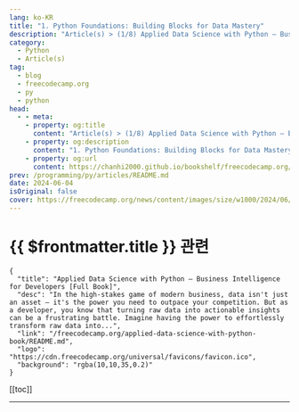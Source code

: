 ```yaml
---
lang: ko-KR
title: "1. Python Foundations: Building Blocks for Data Mastery"
description: "Article(s) > (1/8) Applied Data Science with Python – Business Intelligence for Developers [Full Book]"
category: 
  - Python
  - Article(s)
tag: 
  - blog
  - freecodecamp.org
  - py
  - python
head:
  - - meta:
    - property: og:title
      content: "Article(s) > (1/8) Applied Data Science with Python – Business Intelligence for Developers [Full Book]"
    - property: og:description
      content: "1. Python Foundations: Building Blocks for Data Mastery"
    - property: og:url
      content: https://chanhi2000.github.io/bookshelf/freecodecamp.org/applied-data-science-with-python-book/1-python-foundations-building-blocks-for-data-mastery.html
prev: /programming/py/articles/README.md
date: 2024-06-04
isOriginal: false
cover: https://freecodecamp.org/news/content/images/size/w1000/2024/06/Applied-Data-Science-with-Python-Cover-Version-2--1-.png
---
```


# {{ $frontmatter.title }} 관련

```component VPCard
{
  "title": "Applied Data Science with Python – Business Intelligence for Developers [Full Book]",
  "desc": "In the high-stakes game of modern business, data isn't just an asset – it's the power you need to outpace your competition. But as a developer, you know that turning raw data into actionable insights can be a frustrating battle. Imagine having the power to effortlessly transform raw data into...",
  "link": "/freecodecamp.org/applied-data-science-with-python-book/README.md",
  "logo": "https://cdn.freecodecamp.org/universal/favicons/favicon.ico",
  "background": "rgba(10,10,35,0.2)"
}
```

[[toc]]

---

<SiteInfo
  name="Applied Data Science with Python – Business Intelligence for Developers [Full Book]"
  desc="In the high-stakes game of modern business, data isn't just an asset – it's the power you need to outpace your competition. But as a developer, you know that turning raw data into actionable insights can be a frustrating battle. Imagine having the power to effortlessly transform raw data into..."
  url="https://freecodecamp.org/news/applied-data-science-with-python-book/"
  logo="https://cdn.freecodecamp.org/universal/favicons/favicon.ico"
  preview="https://freecodecamp.org/news/content/images/size/w1000/2024/06/Applied-Data-Science-with-Python-Cover-Version-2--1-.png"/>

<!-- TODO: 작성 -->

<!-- 
Having a strong command of the Python programming language is the bedrock upon which your data analysis and business intelligence capabilities will be built. 

This chapter serves as a guide to the essential elements of Python, equipping you with the foundational skills necessary to wield data as a strategic asset.

---

## what-well-cover">What We'll Cover:

1. **Understanding Python Syntax**: We'll begin by delving into Python's fundamental syntax, unraveling the language's structure, rules, and best practices. You'll learn how to write clean, readable code that is not only efficient but also easy to maintain and collaborate on.
<li>**Working with Data: Types and Variables**: Next, we'll explore the diverse landscape of data types and variables, the essential containers for the information you'll be working with. From numbers and strings to booleans, lists, dictionaries, and sets, you'll gain a deep understanding of how to store, manipulate, and extract meaning from data.
<li>**Manipulating Data with Operators**: We'll then turn our attention to Python's powerful operators, the tools that enable you to perform calculations, comparisons, and logical operations on your data. You'll discover how to leverage arithmetic, comparison, logical, and assignment operators to transform and refine your data, preparing it for insightful analysis.
<li>**Controlling Program Flow**: Understanding control flow is crucial for creating dynamic and responsive programs. We'll explore conditional statements and loops, the mechanisms that allow you to guide the execution of your code based on specific conditions and iterate over data collections efficiently.
<li>**Building Reusable Code with Functions**: Functions are the building blocks of reusable code, and we'll delve into their creation, execution, and versatile applications. You'll learn how to define functions, pass arguments, return values, and even create anonymous functions known as lambda functions, streamlining your data analysis workflows.

---

## 1.1 Basic Python Syntax:

### Indentation: Python's unique way of structuring code

In Python, indentation is not merely a stylistic choice – it's a fundamental aspect of the language's syntax. 

Unlike languages like Java, which use curly braces `{}` to define code blocks, Python relies on consistent indentation to indicate the grouping of statements.

Why indentation matters:

- **Readability:** Indentation visually delineates code blocks, making it easier to understand the logical structure of your program.
- **Functionality:** Python uses indentation to determine which statements belong to a particular block, such as those within a loop or conditional statement. Inconsistent indentation can lead to errors and unexpected behavior.

Here's a code example:

**Bad Indentation:**

```py
if x > 5:
    print("x is greater than 5")
  y = x * 2   # Incorrect indentation
     print("y is", y) # Inconsistent indentation
```

In this example, the indented lines under the `if` statement form a code block. If the condition `x > 5` is true, all indented statements will execute.

**Why it's bad:**

- **Error-prone:** The inconsistent indentation will cause a `IndentationError` when you try to run the code. Python cannot determine which lines are meant to be part of the `if` block.
- **Difficult to read:** Even if it ran (by fixing the errors), the uneven indentation makes it hard to quickly grasp the code's logic. It's unclear at a glance which actions depend on the condition `x > 5`.

**Good Indentation:**

```py
if x > 5:
    print("x is greater than 5")
    y = x * 2
    print("y is", y)
```

**Why it's good:**

- **Clear structure:** The consistent use of four spaces for each level of indentation creates a visual hierarchy that mirrors the code's logic.
- **Easy to read:**  Anyone reading the code can immediately see that the calculation of `y` and its subsequent printing are dependent on the value of `x` being greater than 5.
- **No errors:**  This code will run without any indentation-related problems.

Key points about indentation:

- **Consistency is key:**  Always use the same number of spaces or tabs for each level of indentation.
- **Follow PEP 8:**  Python's style guide (PEP 8) recommends using four spaces per indentation level. This is a widely accepted convention in the Python community.
- **Use your editor's tools:** Most code editors have features to automatically indent your code correctly, helping you avoid mistakes.

By following these guidelines, you'll write Python code that is not only functional but also clear, readable, and maintainable.

**Best Practices:**

- **Consistency:**  Choose either spaces or tabs for indentation, and stick with your choice throughout your code. Most Python developers prefer spaces.
- **Standard Indentation:** The recommended indentation level is four spaces per block.

### Comments: Documenting Your Code for Clarity

Comments are non-executable lines of text that you add to your Python code to explain its purpose, logic, or any other relevant information. While the Python interpreter ignores comments, they are invaluable for:

- **Understanding:**  Helping you (or others) understand the code's functionality later on.
<li>**Debugging:**  Temporarily disabling parts of your code during troubleshooting.

**Types of Comments:**

- **Single-Line Comments:** Start with a hash symbol (#) and continue to the end of the line.
<li>**Multi-Line Comments:**  Enclose the comment text within triple quotes (''' or """).

**Code Example:**

```py
# This is a single-line comment explaining the calculation
result = x + y  

'''
This is a multi-line comment that provides a detailed explanation 
of the function's purpose, arguments, and return value.
'''
def calculate_average(numbers):
    ...
```

### Common Errors and Debugging: Troubleshooting Your Python Code

As you begin your Python journey, encountering errors is inevitable. Fortunately, Python provides informative error messages to guide you towards solutions.

**Common Errors:**

- **Syntax Errors:** Occur when your code violates Python's grammatical rules (for example, forgetting a colon, mismatched parentheses).
- **Indentation Errors:** Result from incorrect or inconsistent indentation.
- **Name Errors:** Happen when you use a variable or function name that hasn't been defined.
- **Type Errors:** Occur when you perform an operation on incompatible data types (for example, adding a string and a number).

**Debugging Tips:**

- **Read Error Messages Carefully:** They often pinpoint the type of error and its location in your code.
- **Print Statements:** Use `print()` statements to check the values of variables at different points in your code.
- **Interactive Debugging:** Use tools like `pdb` (Python Debugger) to step through your code line by line and inspect variables.
- **Online Resources:**  Search online forums or communities for help with specific errors.

**Key Takeaways:**

- **Indentation:** Mastering indentation is crucial for writing correct and readable Python code.
- **Comments:**  Document your code thoroughly with comments to make it easier to understand and maintain.
- **Debugging:**  Don't be afraid of errors! Use them as learning opportunities to improve your coding skills.

---

## 1.2 Data Types and Variables:

### Understanding Data Types

In Python, everything is an object, and each object has a specific data type. Data types determine the kind of values a variable can hold and the operations you can perform on them. 

Let's explore the fundamental data types you'll encounter in your data analysis journey:

**1. Numbers**:

- Integers (`int`): Represent whole numbers (like `-3`, `0`, `12`).
- Floating-Point Numbers (`float`): Represent numbers with decimal points (like `3.14`, `-0.5`, `1e6`).

```py
age = 30  # integer
price = 19.99  # float
```

**2. Strings** (`str`): Sequences of characters enclosed in single or double quotes (for example, `"Hello"`, `'Python'` ).

```py
name = "Alice"
message = 'Welcome to Python!'
```

**3. Booleans** (`bool`): Represent logical values, either `True` or `False`.

```py
is_student = True
is_valid = False
```

### Working with Collections: Lists, Dictionaries, Tuples, and Sets

Python offers powerful data structures to handle collections of items:

**1. Lists** (`list`): Ordered, mutable collections of items.

```py
numbers = [1, 2, 3, 4]
names = ["Alice", "Bob", "Charlie"]
```

**2. Dictionaries** (`dict`): Unordered collections of key-value pairs, where keys are unique.

```py
student = {"name": "Alice", "age": 25, "grades": [90, 85, 92]}
```

**3. Tuples** (`tuple`): Ordered, immutable collections of items.

```py
coordinates = (10, 20)
```

**4. Sets** (`set`): Unordered collections of unique items.

```py
unique_numbers = {1, 2, 3, 3, 4}  # Will store {1, 2, 3, 4}
```

### Variables: Storing and Manipulating Data

Variables are named containers for storing data values. In Python, you create a variable by assigning a value to it using the assignment operator (`=`).

**Example:**

```py
x = 10      # x is an integer variable
name = "John"  # name is a string variable
```

**Variable Naming Rules:**

- Must start with a letter (a-z, A-Z) or underscore (_).
- Can contain letters, numbers, and underscores.
- Case-sensitive (`myVar` and `myvar` are different variables).
- Avoid using reserved keywords (for example, `if`, `for`, `while`).

### Type Conversions: Adapting Data for Different Operations

You can convert values from one data type to another using type conversion functions like `int()`, `float()`, `str()`, `bool()`, `list()`, `tuple()`, `set()`, and `dict()`.

**Example:**

```py
x = 10       # integer
y = float(x)  # convert x to a float
print(y)     # Output: 10.0
```

**Key Takeaways:**

- Understanding Python's data types is essential for effective data manipulation and analysis.
- Use appropriate data structures (lists, dictionaries, tuples, sets) to organize your data.
- Variables are your tools for storing and manipulating data values.
- Type conversions allow you to adapt data for specific operations.

With a solid grasp of these concepts, you'll be well-equipped to tackle the challenges of real-world data analysis using Python. The next section will introduce you to Python's operators, providing the means to perform calculations and manipulate your data further.

---

## 1.3 Operators: Manipulating and Comparing Data

Operators are symbols or special characters that perform specific operations on values or variables. In Python, we use operators to manipulate and compare data. 

There are four primary types of operators we'll cover in this section:

### Arithmetic Operators: Performing Mathematical Calculations

Arithmetic operators are used for performing basic mathematical operations:

| Operator | Meaning | Example | Result |
| :--- | :--- | :--- | :--- | 
| `+` | Addition | `5 + 3` | `8` | 
| `-` | Subtraction | `5 - 3` | `2` | 
| `*` | Multiplication | `5 * 3` | `15` | 
| `/` | Division | `5 / 3` | `1.666` | 
| `//` | Floor division | `5 // 3` | `1` | 
| `%` | Modulus | `5 % 3` | `2` | 
| `**` | Exponentiation | `5 ** 3` | `125` | 

**Example in Python:**

```py
x = 10
y = 3

sum = x + y          # Addition
difference = x - y   # Subtraction
product = x * y      # Multiplication
quotient = x / y    # Division
floor_div = x // y   # Floor division
remainder = x % y    # Modulus
power = x ** y       # Exponentiation
```

### Comparison Operators: Evaluating Relationships Between Values

Comparison operators are used to compare two values and return a Boolean result (`True` or `False`).

| Operator | Meaning | Example | Result | 
| :--- | :--- | :--- | :--- |
| `==` | Equal to | `5 == 3` | `False` |
| `!=` | Not equal to | `5 != 3` | `True` | 
| `>` | Greater than | `5 > 3` | `True` | 
| `<` | Less than | `5 < 3` | `False` | 
| `>=` | Greater than or equal to | `5 >= 3` | `True` | 
| `<=` | Less than or equal to | `5 <= 3` | `False` | 

**Example in Python:**

```py
x = 10
y = 3

is_equal = x == y       # Equal to
is_not_equal = x != y   # Not equal to
is_greater = x > y      # Greater than
is_less = x < y         # Less than
is_greater_or_equal = x >= y   # Greater than or equal to
is_less_or_equal = x <= y      # Less than or equal to
```

### Logical Operators: Combining Boolean Expressions

Logical operators are used to combine multiple Boolean expressions.

| Operator | Meaning | Example | Result | 
| :--- | :--- | :--- | :--- | 
| `and` | True if both operands are true | `(5 > 3) and (10 < 20)` | `True` | 
| `or` | True if at least one operand is true | `(5 > 3) or (10 > 20)` | `True` | 
| `not` | True if operand is false | `not (5 > 3)` | `False` |

**Example in Python:**

```py
x = 10
y = 3
z = 20

result1 = (x > y) and (z > y)    # True
result2 = (x < y) or (z > x)     # True
result3 = not (x == y)          # True
```

### Assignment Operators: Assigning Values to Variables

Assignment operators are used to assign values to variables.

| Operator | Meaning | Example | Equivalent to |
| `=` | Assign value | `x = 5` | `x = 5` | 
| `+=` | Add and assign | `x += 3` | `x = x + 3` | 
| `-=` | Subtract and assign | `x -= 3` | `x = x - 3` | 
| `*=` | Multiply and assign | `x *= 3` | `x = x * 3` | 
| `/=` | Divide and assign | `x /= 3` | `x = x / 3` | 
| `//=` | Floor divide and assign | `x //= 3` | `x = x // 3` | 
| `%=` | Modulus and assign | `x %= 3` | `x = x % 3` | 
| `**=` | Exponent and assign | `x **= 3` | `x = x ** 3` | 

**Example in Python:**

```py
x = 10
x += 5   # x is now 15
x *= 2   # x is now 30
```

Here is some more comprehensive code to show combination of arithmetic, comparison, logical, and assignment operators. 

```py
# Initialize variables with different data types
x = 15       # Integer
y = 5.5      # Float
name = "Alice"  # String
is_student = True  # Boolean

# Arithmetic Operations
sum_result = x + y         # Addition of integer and float
difference = x - int(y)    # Subtraction (converting float to integer)
product = x * y            # Multiplication
division = x / y          # Division (result will be a float)
floor_division = x // y    # Floor division (returns the integer part of the quotient)
remainder = x % y         # Modulus (returns the remainder of the division)
power = x ** 2            # Exponentiation (x raised to the power of 2)

# Comparison Operations
is_equal = x == y          # Check if x is equal to y (False)
is_greater = x > y         # Check if x is greater than y (True)
is_less_or_equal = x <= y  # Check if x is less than or equal to y (False)

# Logical Operations
both_conditions = (x > 10) and (is_student)  
# True if both conditions are met
either_condition = (x < 5) or (y > 6)       
# True if at least one condition is met
not_student = not is_student                
# True if is_student is False

# Assignment Operations
x += 3  # Equivalent to x = x + 3 (x is now 18)
y -= 2.5 # Equivalent to y = y - 2.5 (y is now 3.0)

# Printing results with descriptive comments
print("Sum:", sum_result)                    
# Output: Sum: 20.5
print("Difference:", difference)           
# Output: Difference: 10
print("Product:", product)                 
# Output: Product: 82.5
print("Division:", division)                 
# Output: Division: 2.7272727272727275
print("Floor Division:", floor_division)      
# Output: Floor Division: 2
print("Remainder:", remainder)             
# Output: Remainder: 4.0
print("Power:", power)                     
# Output: Power: 225

print("Is x equal to y?", is_equal)          
# Output: Is x equal to y? False
print("Is x greater than y?", is_greater)      
# Output: Is x greater than y? True
print("Is x less than or equal to y?", is_less_or_equal) 
# Output: Is x less than or equal to y? False

print("Both conditions true?", both_conditions) 
# Output: Both conditions true? True
print("Either condition true?", either_condition)  
# Output: Either condition true? False
print("Not a student?", not_student)           
# Output: Not a student? False
print("New value of x:", x)                    
# Output: New value of x: 18
print("New value of y:", y)                    
# Output: New value of y: 3.0
```

---

## 1.4 Control Flow

In this section, we'll delve into the essential mechanisms for controlling the flow of your Python programs. This enables you to create dynamic and adaptable logic that responds to various conditions and data scenarios.

### conditional-statements-making-decisions-in-your-code">Conditional Statements: Making Decisions in Your Code

Conditional statements are the backbone of decision-making in programming. They allow you to execute specific blocks of code only if certain conditions are met. Python provides three main types of conditional statements:

**1. `if` Statement:**

- The most basic conditional statement.
<li>Executes a block of code if a specified condition evaluates to `True`.

```py
x = 10
if x > 5:
    #This outputs "x is greater than 5" because 10 > 5
    print("x is greater than 5")
```

**2. `if...else` Statement:**

- Provides an alternative block of code to execute if the `if` condition is `False`.

```py
 x = 3
if x > 5:
    print("x is greater than 5")
else:
    print("x is not greater than 5")
```

**3. `if...elif...else` Statement**

- Allows you to test multiple conditions in sequence.
- The first condition that evaluates to True will trigger its corresponding code block.

```py
score = 85
if score >= 90:
    print("Grade: A")
elif score >= 80:
    print("Grade: B")
elif score >= 70:
    print("Grade: C")
else:
    print("Grade: F")
```

### Loops: Repeating Actions Efficiently

Loops are used to repeatedly execute a block of code as long as a condition is met. Python offers two main types of loops:

**1. `for` Loop:**

The `for` loop is ideal for iterating over sequences (like lists, tuples, strings) or other iterable objects. It executes a block of code for each item in the sequence, providing a concise way to process collections of data.

**Iterating Over a Sequence:**

```py
fruits = ["apple", "banana", "orange"]
for fruit in fruits:
    print(fruit)  # Output: apple, banana, orange
```

**Using the `range()` Function:**

The `range()` function generates a sequence of numbers, making it perfect for situations where you need to repeat an action a specific number of times.

```py
for i in range(5):  # Range of 0 to 4 (inclusive)
    print(i)        # Output: 0, 1, 2, 3, 4
```

You can customize the `range()` function to start and end at specific values or increment by a different step.

```py
for i in range(2, 10, 2):  # Start at 2, end before 10, increment by 2
    print(i)                # Output: 2, 4, 6, 8
```

**2. `while` Loop:**

- Continues to execute a block of code as long as a condition remains `True`.

```py
count = 0
while count < 5:
    print(count)
    count += 1  # Output: 0, 1, 2, 3, 4
```

### `break` and `continue` Statements: Controlling Loop Execution

- **`break`:** Immediately terminates the loop's execution, even if the loop condition is still `True`.
- **`continue`:** Skips the rest of the current iteration and moves to the next iteration.

**Example in Python:**

```py
for num in [1, 2, 3, 4, 5]:
    if num == 3:
        break          # Exit the loop when num is 3
    print(num)         # Output: 1, 2

for num in [1, 2, 3, 4, 5]:
    if num % 2 == 0:
        continue     # Skip even numbers
    print(num)         # Output: 1, 3, 5
```

**Key Takeaways**

- Conditional statements enable your code to make decisions based on varying conditions.
- Loops automate repetitive tasks, improving code efficiency.
- Use `break` and `continue` to precisely control the flow of your loops.

By mastering control flow, you gain the ability to create versatile and adaptable programs that can handle diverse data scenarios. This knowledge will be invaluable as you tackle increasingly complex data analysis tasks in the upcoming chapters.

#### code-example">Code Example

This code demonstrates how Python's control flow tools – loops (`for`, `while`) and conditional statements (`if...else`) – can be used to analyze structured customer data.

```py
# Scenario: Analyzing Customer Data

# Sample customer data (list of dictionaries)
customers = [
    {"name": "Alice", "age": 35, "is_member": True, "purchases": [50, 80, 120]},
    {"name": "Bob", "age": 28, "is_member": False, "purchases": [25, 40]},
    {"name": "Charlie", "age": 42, "is_member": True, "purchases": [15, 65, 90, 110]},
]

total_spent = 0  # Initialize variable to track total spending
member_count = 0  # Initialize variable to count members

# Iterate through customers using a for loop
for customer in customers:
    name = customer["name"]
    age = customer["age"]
    is_member = customer["is_member"]
    purchases = customer["purchases"]

    # Conditional statement to check membership status
    if is_member:
        print(<span class="token string-interpolation">f"{name} is a member and has spent:")
        member_count += 1 
    else:
        print(<span class="token string-interpolation">f"{name} is not a member and has spent:")

    # Calculate total spent for each customer using a while loop
    purchase_index = 0
    while purchase_index < len(purchases):
        purchase = purchases[purchase_index]
        total_spent += purchase
        print(<span class="token string-interpolation">f"  - ${purchase}")  # Print individual purchase amounts
        purchase_index += 1        # Increment the index

    # Continue statement to skip rest of the loop for non-members
    if not is_member:
        continue  # Skip calculating average for non-members

    # Calculate average spending for members
    average_spent = total_spent / len(purchases)
    print(<span class="token string-interpolation">f"  Average spending: ${average_spent:<span class="token format-spec">.2f}\n")

# Calculate overall average spending
if member_count > 0:  # Avoid division by zero
    overall_average = total_spent / member_count  # Calculate only for members
    print(<span class="token string-interpolation">f"Overall average spending for members: ${overall_average:<span class="token format-spec">.2f}")
```

This outputs: 

```py
Alice is a member and has spent:
  - $50
  - $80
  - $120
  Average spending: $83.33

Bob is not a member and has spent:
  - $25
  - $40
Charlie is a member and has spent:
  - $15
  - $65
  - $90
  - $110
  Average spending: $148.75

Overall average spending for members: $297.50
```

**Explanation:**

- The code starts with sample customer data. It calculates the total amount spent and the average spending for members and outputs these values.
<li>A `for` loop is used to iterate over each customer in the `customers` list.
<li>An `if...else` statement is used to check if a customer is a member, printing different messages accordingly.
<li>A `while` loop is used to iterate over the purchases of each customer and calculate the total spent.
<li>A `continue` statement is used to skip the calculation of average spending for non-members.

**Key Takeaways:**

This example demonstrates how to use nested loops and conditional statements to perform calculations on data stored in a list of dictionaries.

- The `for` loop iterates through the list of customers and extracts information about each customer.
<li>The `while` loop is used to calculate the total spent for each customer by iterating through their list of purchases.
<li>The `if-else` statement is used to differentiate between members and non-members. The `continue` statement is used to skip the average spending calculation for non-members. 

Finally, the code calculates and prints the overall average spending for members if there are any members in the customer list.

---

## 15-functions-in-python">1.5 Functions in Python

Python functions are fundamental tools for code organization, reusability, and readability. They act like self-contained mini-programs, each designed to perform a specific task within your larger program.  

By encapsulating code into functions, you can avoid repeating the same code blocks throughout your project. This makes your code cleaner, more modular, and easier to maintain.

Imagine a function as a specialized tool in your toolbox. Instead of writing out the instructions for a task every time you need it, you create a function once and then "call" it whenever you need to perform that task. This not only saves you time but also makes your code more organized and easier to understand.

In this section, we'll explore the anatomy of Python functions, including how to define them, call them, and pass data to them. We'll cover different types of arguments, return values, and the concept of lambda functions, which are concise expressions for creating simple functions on the fly.

By the end of this part, you'll have a solid understanding of how functions work in Python, empowering you to write more structured and efficient code that is both reusable and easier to maintain. You'll also be well-prepared to tackle more advanced Python concepts like recursion, decorators, and generators, which leverage the power of functions to provide even greater flexibility and expressiveness in your code.

Now, let's explore the fundamental concepts behind Python functions, the building blocks that enable you to create reusable and well-structured code.

### anatomy-of-a-python-function">Anatomy of a Python Function

A Python function is a self-contained unit of code designed to perform a specific task. Let's dissect its structure. Here's an example of a Python function:

```py
def greet(name):
    """This function prints a personalized greeting."""
    print(<span class="token string-interpolation">f"Hello, {name}!")
```

1. **`def` Keyword:** This keyword signals the start of a function definition, indicating that you're about to create a new function.
<li>**Function Name:** Choose a descriptive name that clearly reflects the function's purpose. Adhering to Python's PEP 8 style guide, use lowercase letters and separate words with underscores (for example, `calculate_average`, `process_data`).
<li>**Parameters (Optional):** Parameters act as placeholders for the values (arguments) you pass into the function when you call it. They are listed within parentheses after the function name, separated by commas if there are multiple parameters.
<li>**Docstring (Optional but Highly Recommended):** A docstring is a string literal enclosed in triple quotes (`"""`) that immediately follows the function header. It provides a concise description of the function's purpose, its parameters, and what it returns (if anything). Docstrings are essential for documenting your code and making it easier for you and others to understand how your functions work.
<li>**Function Body:** The indented block of code beneath the function header constitutes the function body. This is where you write the actual instructions that define the function's behavior.
<li>**Return Statement (Optional):** The `return` statement is used to send a value back to the code that called the function. If a function doesn't have an explicit `return` statement, it implicitly returns `None`.

In this example, `greet` is the function name, `name` is a parameter, and the docstring explains the function's purpose.

### calling-functions">Calling Functions

To execute the code within a function, you call it by its name, followed by parentheses. If the function expects arguments, you provide them within the parentheses.

```py
greet("Alice")  # Calls the greet function and passes "Alice" as an argument
```

**Calling Functions Without Arguments:** If a function doesn't require any input, you still need to include the parentheses when calling it.

```py
def say_hello():
    """This function prints a generic greeting."""
    print("Hello there!")

say_hello()  # Output: Hello there!
```

### function-arguments-and-parameters">Function Arguments and Parameters

When defining and calling functions in Python, you'll encounter different ways of supplying information to them—these are known as function arguments. Let's delve into the various types of arguments and how they shape your functions' behavior:

**1. Positional Arguments:** Positional arguments are the most common way to pass values to a function. Their meaning is determined by their position in the function call, matching the order of parameters defined in the function header.

```py
def describe_pet(animal, name):
    print(<span class="token string-interpolation">f"I have a {animal} named {name}.")

describe_pet("dog", "Fido")  # Output: I have a dog named Fido.
```

**2. Keyword Arguments:** Keyword arguments offer more flexibility by allowing you to explicitly specify the parameter name when passing the argument. This makes your code more self-documenting and allows you to change the order of arguments in the function call.

```py
describe_pet(name="Whiskers", animal="cat")  # Output: I have a cat named Whiskers.
```

**3. Default Arguments:** Default arguments are values that are automatically assigned to parameters if no argument is provided in the function call. They provide convenience and allow you to create functions with optional parameters.

```py
def greet(name="there"):  # 'there' is the default value for name
    print(<span class="token string-interpolation">f"Hello, {name}!")

greet()          # Output: Hello, there!
greet("Alice")  # Output: Hello, Alice!
```

**4. Variable-Length Arguments:** Python offers two special syntaxes for handling a varying number of arguments:

- `*args`:  Collects any additional positional arguments passed to the function into a tuple.
<li>`**kwargs`:  Collects any additional keyword arguments passed to the function into a dictionary.

```py
def calculate_total(*args):
    return sum(args)

print(calculate_total(5, 10, 15))  # Output: 30

def print_info(**kwargs):
    for key, value in kwargs.items():
        print(<span class="token string-interpolation">f"{key}: {value}")

print_info(name="Bob", age=30, city="New York")
```

### Passing Immutable vs. Mutable Arguments: The Impact of Change

In Python, data types can be classified as either immutable (unchangeable) or mutable (changeable). This distinction plays a crucial role when passing arguments to functions.

**Immutable Arguments:** When you pass immutable objects (like numbers, strings, or tuples) to a function, any changes made to the object within the function **do not** affect the original object.

```py
def modify_string(text):
    text += " world!"  # Modifies a copy of the string
    print("Inside function:", text)

message = "Hello"
modify_string(message)  
print("Outside function:", message)  # Original string remains unchanged
```

**Output:**

Inside function: Hello world! Outside function: Hello

**Mutable Arguments:** When you pass mutable objects (like lists or dictionaries) to a function, changes made within the function **can** affect the original object.

```py
def append_item(my_list, item):
    my_list.append(item)  # Modifies the original list
    print("Inside function:", my_list)

data = [1, 2, 3]
append_item(data, 4)
print("Outside function:", data)  # Original list is modified
```

**Output:**

Inside function: [1, 2, 3, 4] Outside function: [1, 2, 3, 4]

Understanding how arguments are passed—by assignment for immutables and by reference for mutables—is crucial for avoiding unexpected side effects in your code. Consider making copies of mutable objects if you need to modify them within a function without affecting the original data.

By grasping these concepts, you'll be well-equipped to harness the full power of function arguments and create flexible, reusable code for your data analysis projects.

### return-values">Return Values

The `return` statement is your function's way of giving something back to the code that called it. Think of it as a function's output or the result of its work.

Understanding how to use return values effectively is key to utilizing functions to their full potential.

#### the-return-statement-syntax-and-usage">The `return` Statement: Syntax and Usage

The `return` statement consists of the keyword `return` followed by the value you want the function to return. The value can be of any data type in Python, including numbers, strings, lists, dictionaries, or even other functions.

```py
def add_numbers(a, b):
    """Adds two numbers and returns the result."""
    result = a + b
    return result  # Explicitly returns the calculated result

sum_value = add_numbers(5, 3)  # sum_value now holds the returned value 8
```

**Returning Multiple Values:** Python allows you to return multiple values from a function by simply separating them with commas in the `return` statement. The returned values are packed into a tuple, which you can then unpack on the calling side.

```py
def get_name_and_age():
    name = "Alice"
    age = 30
    return name, age

person_name, person_age = get_name_and_age() 
print(person_name, person_age) # Output: Alice 30
```

**Implicit Return of None:** If a function doesn't include a `return` statement, or if the `return` statement is encountered without a value, the function implicitly returns `None`. This is the Python equivalent of "nothing."

Python example:

```py
def greet(name):
    print(<span class="token string-interpolation">f"Hello, {name}!")  # No return statement

result = greet("Bob")
print(result)  # Output: None (since greet doesn't return anything)
```

#### using-return-values-the-power-of-functions">Using Return Values: The Power of Functions

Return values are a powerful way to integrate functions into your data analysis workflow. Here's how you can use them:

**Store in Variables:** Assign the returned value to a variable for later use.

Here's an example in Python:

```py
average_score = calculate_average([85, 92, 78])
```

**Chain Functions:** Pass the return value of one function as an argument to another.

Here's a Python example:

```py
filtered_data = filter_data(load_data("sales.csv"))
```

**Conditional Logic:** Use return values in conditional statements to make decisions.

Here's a Python example:

```py
if is_valid(user_input):
    process_data(user_input)
else:
    print("Invalid input.")
```

**Data Transformation:** Apply functions to transform or aggregate data.

And here's a Python example:

```py
sales_summary = summarize_sales(sales_data)
```

**Key Takeaways:**

- The `return` statement is the mechanism for getting results back from a function.
<li>You can return values of any data type, including multiple values.
<li>Functions without a `return` statement implicitly return `None`.
<li>Return values enable you to chain functions, use conditional logic, and perform data transformations, making functions a fundamental building block for complex data analysis tasks.

### lambda-functions">Lambda Functions

In this section, we'll delve into the world of lambda functions, a unique feature of Python that allows you to define concise, anonymous functions inline. These functions offer a streamlined way to express simple operations and are particularly useful in scenarios where you need a function for a short period or as an argument to other functions.

#### understanding-lambda-functions">Understanding Lambda Functions:

Lambda functions are aptly named because they are defined using the `lambda` keyword. They are also known as anonymous functions because they don't have a traditional name like functions defined using the `def` keyword.

The syntax of a lambda function is as follows:

```py
lambda arguments: expression
```

Let's break it down:

- **lambda:** The keyword indicating that you're creating a lambda function.
<li>**arguments:** A comma-separated list of zero or more arguments.
<li>**expression:** A single expression that the lambda function evaluates and returns.

For example, the lambda function `lambda x: x * 2` takes an argument `x` and returns the result of multiplying it by 2.

#### use-cases-for-lambda-functions">Use Cases for Lambda Functions

Lambda functions are often employed in conjunction with higher-order functions, which are functions that take other functions as arguments or return functions as results. 

Let's explore some common scenarios where lambda functions shine:

**1. Sorting:**

```py
points = [(3, 2), (1, 4), (2, 1)]
sorted_points = sorted(points, key=lambda x: x[1])  
print(sorted_points)  # Output: [(2, 1), (3, 2), (1, 4)]
```

**Explanation:** In this example, the lambda function sorts a list of points based on their y-coordinates. The lambda function `lambda x: x[1]` takes each point (`x`) as input and returns the y-coordinate (`x[1]`). This lambda function is passed to the `sorted()` function as the `key` to customize the sorting process.

**2. Filtering:**

```py
numbers = [1, 2, 3, 4, 5, 6]
even_numbers = list(filter(lambda x: x % 2 == 0, numbers))
print(even_numbers)  # Output: [2, 4, 6]
```

**Explanation:** Here, we use the `filter()` function to extract even numbers from a list. The lambda function `lambda x: x % 2 == 0` tests if a number is even. The `filter()` function applies this lambda function to each item in the list `numbers` and includes only those for which the lambda function returns `True`.

**3. Mapping (Applying a Function to Each Item):**

```py
numbers = [1, 2, 3, 4, 5]
squares = list(map(lambda x: x**2, numbers))
print(squares)  # Output: [1, 4, 9, 16, 25]
```

**Explanation:** In this case, the lambda function `lambda x: x**2` squares each element of the list, and the `map` function is used to apply this lambda function to all the elements in the list.

**Key Takeaways:**

- Lambda functions are concise and efficient for expressing simple operations.
<li>They are often used with higher-order functions like `sorted()`, `filter()`, and `map()`.
<li>Lambda functions can enhance code readability by providing inline function definitions.

By understanding lambda functions and their use cases, you can streamline your Python code and tackle various tasks with greater efficiency and elegance. 

As you progress in your data analysis journey, you'll find that lambda functions are a versatile tool for expressing concise logic and enhancing the readability of your code.

### function-scope">Function Scope

Understanding how Python manages variable accessibility is crucial for writing robust and error-free code. The concept of scope defines where a variable can be accessed and modified within your program. 

Let's delve into the two primary types of scope in Python: local and global.

#### local-scope-variables-within-functions">Local Scope: Variables Within Functions

Variables defined **within** a function are considered to have *local scope*. This means they are only accessible and usable within the function where they are defined. Once the function finishes executing, these local variables are destroyed and their values are lost.

```py
def calculate_discount(price, discount_percentage):
    discount_amount = price * (discount_percentage / 100)
    final_price = price - discount_amount
    return final_price

print(calculate_discount(100, 15))  # Output: 85.0

# Trying to access 'discount_amount' outside the function would result in a NameError
# print(discount_amount)  # This would raise an error
```

In this example, `discount_amount` and `final_price` are local variables, meaning they exist only within the `calculate_discount` function. Trying to access them outside the function will result in an error.

#### global-scope-variables-outside-functions">Global Scope: Variables Outside Functions

Variables defined **outside** any function are said to have *global scope*. This means they can be accessed and modified from anywhere within your code, both inside and outside functions.

```py
pi = 3.14159  # Global variable

def calculate_area(radius):
    area = pi * radius**2
    return area

print(calculate_area(5))  # Output: 78.53975
```

Here, `pi` is a global variable that can be used inside the `calculate_area` function.

#### the-global-keyword-modifying-globals-within-functions-use-with-caution">The `global` Keyword: Modifying Globals Within Functions (Use with Caution)

While you can access global variables inside functions, modifying them directly is generally discouraged. If you need to change a global variable within a function, you should explicitly declare it using the `global` keyword.

```py
counter = 0

def increment_counter():
    global counter
    counter += 1

increment_counter()
print(counter)  # Output: 1
```

**Caution:** Overusing global variables can lead to code that is difficult to understand, debug, and maintain. It's generally better to pass variables as arguments to functions and return results whenever possible.

**Key Takeaways**

- Local variables exist only within the functions where they are defined.
<li>Global variables can be accessed from anywhere in your code.
<li>Use the `global` keyword with caution when modifying global variables within functions.

By understanding the concepts of local and global scope, you can write more robust and predictable Python code, ensuring that variables are accessible only where they are intended to be used.

### recursion">Recursion

Recursion, a function's ability to invoke itself, is a powerful technique that can simplify complex problems. 

Imagine a set of Russian nesting dolls, each containing a smaller version of itself. Recursion follows a similar pattern, breaking a problem into smaller, identical subproblems until a base case is reached.

Consider the classic example of calculating the factorial of a number:

**Recursive Factorial:**

```py
def factorial_recursive(n):
    """Calculates the factorial of a number using recursion."""
    if n == 0:
        return 1  # Base case: 0! = 1
    else:
        return n * factorial_recursive(n - 1)  # Recursive step
```

**Explanation:**

1. **Base Case:** The function first checks if the input `n` is 0. If so, it returns 1, as the factorial of 0 is defined as 1. This is the stopping point of the recursion.
<li>**Recursive Step:** If `n` is not 0, the function calls itself with the argument `n - 1`. This recursive call calculates the factorial of the next smaller number.
<li>**Unwinding:** The recursive calls continue until the base case (`n = 0`) is reached. At that point, the function returns 1. The return values then "bubble up" through the call stack, multiplying the results at each level until the original function call returns the final factorial.

**Iterative Factorial:**

```py
def factorial_iterative(n):
    """Calculates the factorial of a number using iteration (loop)."""
    result = 1
    for i in range(1, n + 1):
        result *= i  # Multiply the result by each number from 1 to n
    return result
```

**Explanation:**

1. **Initialization:** The function initializes a variable `result` to 1. This will store the accumulating factorial.
<li>**Iteration:**  A `for` loop iterates through numbers from 1 up to `n`. In each iteration, the current number (`i`) is multiplied with the `result` and stored back in `result`.
<li>**Return Result:** After the loop completes, the function returns the final value of `result`, which is the calculated factorial.

**Comparison:**

| Feature
| <th>Recursive
| <th>Iterative
| </tr><tr><td>Approach | Breaks the problem into smaller, identical subproblems | Solves the problem step-by-step using a loop | 
<tr><td>Code Style | More concise and elegant for problems with recursive structures | Might be easier to understand for simpler problems | 
<tr><td>Performance | Can be less efficient due to function call overhead | Generally more efficient for simpler calculations | 
<tr><td>Stack Usage | Higher stack usage for deeper recursion | Lower stack usage | 

### how-to-choose-the-right-approach">How to Choose the Right Approach:

**Recursive:** Consider recursion when the problem's structure naturally lends itself to being divided into smaller, self-similar subproblems.

```py

import os

def list_files_recursive(path):
    """Recursively lists all files in a directory."""
    for item in os.listdir(path):
        item_path = os.path.join(path, item)
        if os.path.isfile(item_path):  # Base case: it's a file
            print(item_path)
        elif os.path.isdir(item_path):  # Recursive case: it's a directory
            list_files_recursive(item_path)

list_files_recursive("/my_documents")
```

**Explanation:**

- The function `list_files_recursive` takes a directory path as input.
<li>It checks each item in the directory. If it's a file, it prints the path.
<li>If the item is a subdirectory, the function recursively calls itself with the subdirectory's path.
<li>This continues until all files within the directory tree are found.

**Iterative:** Prefer iteration when the problem can be solved step-by-step, especially if performance is a primary concern.

```py
def calculate_average(numbers):
    """Calculates the average of a list of numbers iteratively."""
    total = 0
    count = 0
    for num in numbers:
        total += num
        count += 1
    return total / count

numbers = [85, 92, 78, 95, 88]
average = calculate_average(numbers)
print(average)
```

**Explanation:**

- The function `calculate_average` takes a list of numbers as input.
<li>It uses a `for` loop to iterate through the numbers.
<li>Inside the loop, it accumulates the `total` and counts the number of elements (`count`).
<li>Finally, it returns the average calculated by dividing the `total` by `count`.

**Hybrid:** Sometimes, a combination of recursion and iteration can be the most effective solution.

```py
def merge_sort(arr):
    """Sorts an array using the merge sort algorithm (hybrid)."""
    if len(arr) > 1:
        mid = len(arr) // 2  
        left_half = arr[:mid]
        right_half = arr[mid:]

        merge_sort(left_half)  # Recursive calls to sort halves
        merge_sort(right_half)

        i = j = k = 0
        while i < len(left_half) and j < len(right_half):  # Iterative merging
            if left_half[i] < right_half[j]:
                arr[k] = left_half[i]
                i += 1
            else:
                arr[k] = right_half[j]
                j += 1
            k += 1

        while i < len(left_half):  # Copy remaining elements of left_half
            arr[k] = left_half[i]
            i += 1
            k += 1
        while j < len(right_half):  # Copy remaining elements of right_half
            arr[k] = right_half[j]
            j += 1
            k += 1

numbers = [38, 27, 43, 3, 9, 82, 10]
merge_sort(numbers)
print(numbers)
```

**Explanation:**

- The `merge_sort` function takes an unsorted list `arr` as input.
<li>It recursively divides the list into halves until each half contains a single element (base case).
<li>Then, it iteratively merges the sorted halves back together in the correct order.

#### the-risks-of-recursion">The Risks of Recursion

While recursion can be elegant, it's crucial to use it judiciously.

- **Infinite Recursion:** Without a proper base case, a recursive function can call itself indefinitely, leading to a stack overflow error. This is akin to the nesting dolls never ending.
<li>**Performance:** Recursion can be computationally expensive, as each function call adds overhead. In some cases, iterative solutions (using loops) might be more efficient.

#### when-to-choose-recursion">When to Choose Recursion:

Recursion excels when a problem naturally decomposes into smaller, self-similar subproblems.  

For instance, traversing tree-like structures, exploring complex data structures, or implementing algorithms like the quicksort are prime examples of where recursion can shine.

**Example 1: Traversing a Tree-Like Structure**

Imagine you have a nested dictionary representing a file system hierarchy:

```py
file_system = {
    'documents': {
        'work': {'report.txt', 'presentation.pptx'},
        'personal': {'resume.pdf', 'photo.jpg'},
    },
    'music': {'song1.mp3', 'song2.mp3'},
}
```

A recursive function can easily traverse this structure:

<pre>`def print_files(directory):
    for item in directory:
        if isinstance(directory[item], set):  # Base case: it's a file
            print(item)
        else:
            print_files(directory[item])  # Recursive call for subdirectories

print_files(file_system)
```
Output: 

```py
report.txt presentation.pptx resume.pdf photo.jpg song1.mp3 song2.mp3
```

**Example 2: Quicksort Algorithm (Sorting)**

```py
def quicksort(arr):
    if len(arr) < 2:  # Base case: empty or single-element list
        return arr
    else:
        pivot = arr[0]
        less = [i for i in arr[1:] if i <= pivot]
        greater = [i for i in arr[1:] if i > pivot]
        return quicksort(less) + [pivot] + quicksort(greater)

numbers = [29, 13, 72, 51, 8, 45]
sorted_numbers = quicksort(numbers)
print(sorted_numbers)
```

#### when-to-opt-for-iteration">When to Opt for Iteration:

If your problem doesn't exhibit this recursive structure, or if performance is a primary concern, iterative solutions are often the preferred choice.  Loops can generally handle such scenarios more efficiently.

**Example 1: Calculating Sum of Numbers**

<pre>`numbers = [1, 2, 3, 4, 5]
total = 0
for num in numbers:
    total += num
print(total)  # Output: 15
```
**Example 2: Finding Maximum Value**

```py
numbers = [5, 12, 3, 9, 18]
max_value = numbers[0]  # Start with the first element
for num in numbers:
    if num > max_value:
        max_value = num
print(max_value)  # Output: 18
```

**Key Considerations:**

- **Recursive elegance:** Recursion often leads to shorter, more elegant code when the problem's structure is inherently recursive (like trees or sorting).
<li>**Iterative efficiency:** Iteration tends to be more memory-efficient and performant, especially for large datasets or problems that don't naturally break down into recursive patterns.

#### more-complex-code-example">More Complex Code Example:

**Scenario:** Calculating the total size of a directory and all its subdirectories.

```py
import os

def calculate_directory_size(path):
    """Recursively calculates the total size of a directory (in bytes)."""

    total_size = 0

    # Base Case: If the path is a file, return its size directly
    if os.path.isfile(path):
        return os.path.getsize(path)

    # Recursive Case: If the path is a directory, iterate over its contents
    for item in os.listdir(path):
        item_path = os.path.join(path, item)

        # Recursively call the function for each item (file or directory)
        total_size += calculate_directory_size(item_path)

    return total_size

directory_path = "/path/to/your/directory"  # Replace with the actual path
total_size = calculate_directory_size(directory_path)
print(<span class="token string-interpolation">f"Total size of '{directory_path}': {total_size} bytes")
```

**Explanation:**

- The code starts by defining a function `calculate_directory_size`, which recursively calculates the total size of a directory.
<li>If the given path is a file, it gets the size of the file using `os.path.getsize` and returns it.
<li>If the given path is a directory, it iterates over all the items in the directory and calls the `calculate_directory_size` function recursively for each item.
<li>The total size is updated by adding the size of each item. Finally, the total size of the directory is returned.
<li>In the main part of the code, the user is prompted to enter the directory path. The `calculate_directory_size` function is then called with the provided directory path. The total size of the directory is printed to the console.

This demonstrates recursion's usefulness in several ways:

- **Navigating Complex Structures:** Directory structures are inherently hierarchical (tree-like). Recursion allows you to elegantly traverse this structure without needing complex loops or manual tracking of subdirectories.
<li>**Conciseness:** The recursive implementation is quite compact and expresses the logic in a way that closely mirrors how we think about directory sizes – the size of a directory is the sum of the sizes of its contents.
<li>**Scalability:** This function can handle arbitrarily deep directory hierarchies without modification. It naturally adapts to the structure of the data.

**Key Points:**

- **Base Case:** The function has a clear base case (`if os.path.isfile(path):`) to stop the recursion when it encounters a file.
<li>**Recursive Step:** The function recursively calls itself (`calculate_directory_size(item_path)`) to process subdirectories.
<li>**Accumulator:** The `total_size` variable acts as an accumulator, keeping track of the total size as the function traverses the directory tree.

Recursion is a valuable tool in a Python developer's arsenal, offering elegance and conciseness in specific situations. But it's important to understand its limitations and potential pitfalls. 

By carefully evaluating the problem at hand, you can make informed decisions about when to employ recursion and when to opt for alternative approaches.

### decorators">Decorators

Imagine decorators as elegant accessories for your Python functions, adding extra features or functionality without altering the core function's code. 

In essence, a decorator is a function that takes another function as input, modifies its behavior, and returns a new, enhanced version of the original function.

This technique allows you to apply common behaviors, such as logging, timing, or authorization, to multiple functions without duplicating code. It's a powerful way to keep your code DRY (Don't Repeat Yourself) and promote a more modular and maintainable design.

#### simple-examples-of-decorators">Simple Examples of Decorators

Let's explore two common use cases for decorators: timing function execution and adding logging capabilities.

**1. Timing Functions:**

```py
import time

def timer(func):  # Decorator function
    def wrapper(*args, **kwargs):
        start_time = time.time()  # Record start time
        result = func(*args, **kwargs)  # Call the original function
        end_time = time.time()    # Record end time
        print(<span class="token string-interpolation">f"{func.__name__} took {end_time - start_time:<span class="token format-spec">.2f} seconds to execute.")
        return result
    return wrapper

<span class="token decorator annotation punctuation">@timer  # Applying the decorator to a function
def slow_calculation(n):
    """Performs a slow calculation (for demonstration)."""
    time.sleep(2)  # Simulate a 2-second delay
    return n**2

slow_calculation(5)  # The output will also include timing information
```

**Explanation:**

- `timer` is the decorator function. It takes a function `func` as input.
<li>Inside `timer`, a nested function `wrapper` is defined.
<li>`wrapper` measures the time it takes for `func` to execute and prints the result.
<li>The `@timer` syntax above `slow_calculation` applies the decorator to that function.

**2. Adding Logging:**

```py
def logger(func):  # Decorator function
    def wrapper(*args, **kwargs):
        print(<span class="token string-interpolation">f"Calling function: {func.__name__}")  # Log before execution
        result = func(*args, **kwargs)
        print(<span class="token string-interpolation">f"Finished executing: {func.__name__}")  # Log after execution
        return result
    return wrapper

<span class="token decorator annotation punctuation">@logger  # Applying the decorator
def greet(name):
    print(<span class="token string-interpolation">f"Hello, {name}!")

greet("Alice")  # The output will also include log messages
```

In this example, the `logger` decorator logs messages before and after the decorated function (`greet`) executes.

**Key Takeaways:**

- Decorators are a powerful tool for extending function behavior without modifying the function's code directly.
<li>They are often used to apply common functionalities like logging, timing, and authentication to multiple functions.
<li>The `@decorator_name` syntax provides a clean way to apply decorators to functions.

Decorators open up a world of possibilities for customizing and enhancing your Python functions. As you progress in your programming journey, you'll discover even more advanced use cases for decorators, allowing you to create more expressive, maintainable, and feature-rich code.

### python-functions-best-practices-and-tips">Python Functions Best Practices and Tips

To truly wield the power of functions in your Python projects, it's essential to embrace best practices that enhance code readability, maintainability, and robustness. Let's delve into these principles and elevate your function-writing skills to the next level.

#### naming-conventions-clarity-and-consistency">Naming Conventions: Clarity and Consistency

Clear, descriptive function names are like signposts in your code, guiding you and others through its logic. Adhering to the PEP 8 style guide ensures consistency and readability:

**Use lowercase:** Function names should be lowercase, with words separated by underscores (for example, `calculate_average`, `process_data`).

```py
def calculate_mean(data):
    # function logic
```

**Be descriptive:** Choose names that accurately reflect the function's purpose. Avoid generic names like `f1` or `my_function`.

```py
def filter_by_date_range(data, start_date, end_date):
    # function logic
```

**Verbs:** Start function names with verbs to convey action (e.g., `get_data`, `filter_results`).

```py
def generate_report(data):
    # function logic
```

#### modularity-divide-and-conquer">Modularity: Divide and Conquer

Breaking down complex tasks into smaller, focused functions is a cornerstone of good software design. This modular approach offers several benefits:

**Easier Testing:** Smaller functions are simpler to test individually, leading to more reliable code.

```py
def validate_input(user_input):
    # input validation logic

def process_valid_data(data):
    # data processing logic
```

**Code Reuse:** Modular functions can be reused in different parts of your project, reducing redundancy.

```py
def calculate_statistics(data):
    # function to calculate mean, median, mode, etc.

sales_stats = calculate_statistics(sales_data)
customer_stats = calculate_statistics(customer_data)
```

**Improved Collaboration:** Modular code is easier for multiple developers to work on simultaneously.

#### single-responsibility-principle-one-function-one-job">Single Responsibility Principle: One Function, One Job

The Single Responsibility Principle (SRP) states that each function should have a single, well-defined purpose. Functions that try to do too much become complex, difficult to understand, and prone to errors.

**Focus:** Keep your functions focused on a single task.

```py
def clean_data(data):
    # data cleaning steps

def analyze_data(data):
    # data analysis steps
```

**Cohesion:** Group related actions together within a function.

```py
def preprocess_image(image):
    # resize, normalize, and augment the image
```

**Loose Coupling:** Minimize dependencies between functions.

#### docstrings-your-codes-user-manual">Docstrings: Your Code's User Manual

Docstrings are brief descriptions that provide valuable information about your functions. They should include:

- **Purpose:** What does the function do?
<li>**Arguments:** What are the parameters, their types, and their meanings?
<li>**Return Value:** What does the function return, if anything?
<li>**Examples:** How to use the function with sample inputs and outputs.

```py
def calculate_discount(price, discount_percentage):
    """
    Calculates the discounted price.

    Args:
        price: The original price of the item.
        discount_percentage: The discount percentage as a decimal (e.g., 0.15 for 15%).

    Returns:
        The discounted price.
    """
    discount_amount = price * discount_percentage
    return price - discount_amount
```

Well-documented code is easier to understand, use, and maintain. Use tools like Sphinx to automatically generate documentation from your docstrings.

#### testing-ensuring-function-reliability">Testing: Ensuring Function Reliability

Thoroughly testing your functions is essential to catching errors early and ensuring the reliability of your code. Consider using automated testing frameworks like `pytest` or `unittest` to write and execute tests for your functions.

**Unit Tests:** Test individual functions in isolation.

```py
import unittest

class TestCalculateDiscount(unittest.TestCase):
    def test_15_percent_discount(self):
        result = calculate_discount(100, 0.15)
        self.assertEqual(result, 85.0)
```

**Integration Tests:** Test how functions work together.

**Edge Cases:** Test functions with unusual or extreme inputs to ensure they handle them gracefully.

```py
def test_zero_discount(self):
    result = calculate_discount(100, 0.0)
    self.assertEqual(result, 100.0)  # No discount expected
```

By embracing these best practices and dedicating time to testing, you'll be well on your way to becoming a Python expert capable of producing high-quality, reliable, and maintainable code. Remember, writing good code is an investment that pays dividends in the long run.

---

## 16-modules-and-packages">1.6 Modules and Packages:

The true power of Python lies not only in its core language but also in its vast ecosystem of pre-built modules and packages. Think of these as specialized toolkits, each designed to streamline specific tasks, from mathematical calculations to data manipulation and visualization. 

By harnessing the capabilities of these external libraries, you can drastically accelerate your data analysis workflows and unlock a world of possibilities.

### importing-modules-accessing-pythons-built-in-power">Importing Modules: Accessing Python's Built-in Power

Python comes bundled with a rich collection of modules, each offering a set of functions, classes, and variables tailored to specific domains. 

Need to perform mathematical operations? The `math` module has you covered. Want to generate random numbers for simulations or experiments? Look no further than the `random` module.

To access the functionality within a module, you use the `import` statement:

```py
import math
print(math.pi)    # Output: 3.141592653589793
print(math.sqrt(16))  # Output: 4.0
```

In this example, we import the `math` module and then use dot notation to access its constants and functions.

### working-with-external-packages-supercharging-your-data-analysis">Working with External Packages: Supercharging Your Data Analysis

External packages, often distributed through the Python Package Index (PyPI), extend Python's capabilities even further. For data science and analysis, two of the most essential packages are:

- **Pandas:** A powerhouse for data manipulation and analysis, providing data structures like DataFrames and Series that simplify working with tabular data.
<li>**NumPy:** The foundation of numerical computing in Python, offering efficient operations on arrays and matrices, making it essential for scientific and data-intensive tasks.

To install external packages, you typically use the `pip` package manager:

```py
pip install pandas numpy
```

Once installed, you can import them into your code:

```py
import pandas as pd
import numpy as np

# ... use pandas and numpy for data analysis
```

**Pro Tip:** Aliasing packages with shorter names (like `pd` for pandas) is a common convention to make your code more concise.

### key-takeaway">Key Takeaway

Python's modules and packages are your secret weapons for efficient and effective data analysis. By tapping into this vast ecosystem, you can leverage the work of countless developers who have already solved common problems, freeing you to focus on your unique analysis goals.

---

## 17-error-handling">1.7 Error Handling:

In the world of programming, even the most carefully crafted code can encounter unexpected roadblocks—errors. These can arise from invalid user input, file-reading issues, network failures, or even simple typos. That's why having a robust error handling strategy is essential. 

Python provides powerful mechanisms to gracefully manage these errors, ensuring your programs don't crash unexpectedly and can recover from adverse situations.

### try-except-blocks-your-safety-net">Try-Except Blocks: Your Safety Net

The `try-except` block is your first line of defense against errors. It allows you to isolate code that might raise an exception and specify how to handle that exception if it occurs. This provides a structured way to respond to errors and prevent your program from abruptly terminating.

```py
try:
    result = 10 / 0  # This will raise a ZeroDivisionError
except ZeroDivisionError:
    print("Error: Division by zero is not allowed.")
```

In this example, the code within the `try` block attempts to divide by zero, which is an invalid operation. The `except` block catches the resulting `ZeroDivisionError` and prints an informative error message instead of letting the program crash.

### Raising Exceptions: Signaling Problems

Sometimes, you might need to explicitly raise an exception to indicate that something has gone wrong in your code. You can do this using the `raise` statement, followed by the exception type and an optional error message.

```py
def validate_age(age):
    if age < 0:
        raise ValueError("Age cannot be negative.")

try:
    validate_age(-5)
except ValueError as e:
    print(e)  # Output: Age cannot be negative.
```

In this code snippet, the `validate_age` function raises a `ValueError` if the provided age is negative. The `try-except` block handles this exception and prints the error message.

**Key Takeaways:**

- **Anticipate Errors:** Think about the potential errors your code might encounter and use `try-except` blocks to handle them gracefully.
- **Be Specific:** Catch specific exception types (`ZeroDivisionError`, `TypeError`, `ValueError`, and so on) to provide targeted error handling.
- **Custom Exceptions:** Consider creating your own custom exception classes for more specialized error handling.
- **Logging:** Use logging modules to record error messages and relevant information for later analysis.

By incorporating error handling techniques into your Python code, you can create more robust, reliable, and user-friendly programs. Don't let unexpected errors derail your data analysis projects—be prepared and ensure your code gracefully handles any challenges that come its way.
-->


